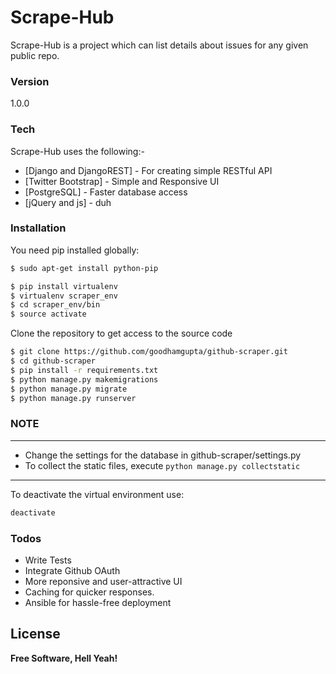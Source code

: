# Scrape-Hub
Scrape-Hub is a project which can list details about issues for any given public repo.
### Version
1.0.0

### Tech

Scrape-Hub uses the following:-

* [Django and DjangoREST] - For creating simple RESTful API 
* [Twitter Bootstrap] - Simple and Responsive UI
* [PostgreSQL] - Faster database access
* [jQuery and js] - duh


### Installation

You need pip installed globally:

```sh
$ sudo apt-get install python-pip
```

```sh
$ pip install virtualenv
$ virtualenv scraper_env
$ cd scraper_env/bin
$ source activate
```
Clone the repository to get access to the source code
```sh
$ git clone https://github.com/goodhamgupta/github-scraper.git
$ cd github-scraper
$ pip install -r requirements.txt
$ python manage.py makemigrations
$ python manage.py migrate
$ python manage.py runserver
```
### NOTE
---
- Change the settings for the database in github-scraper/settings.py
- To collect the static files, execute `python manage.py collectstatic`
---
To deactivate the virtual environment use:
```sh
deactivate
```

### Todos

 - Write Tests
 - Integrate Github OAuth
 - More reponsive and user-attractive UI
 - Caching for quicker responses.
 - Ansible for hassle-free deployment

License
----

**Free Software, Hell Yeah!**

